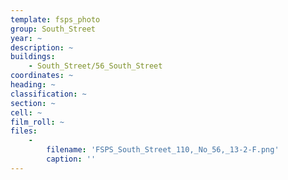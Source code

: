 ```yaml
---
template: fsps_photo
group: South_Street
year: ~
description: ~
buildings:
    - South_Street/56_South_Street
coordinates: ~
heading: ~
classification: ~
section: ~
cell: ~
film_roll: ~
files:
    -
        filename: 'FSPS_South_Street_110,_No_56,_13-2-F.png'
        caption: ''
---
```


